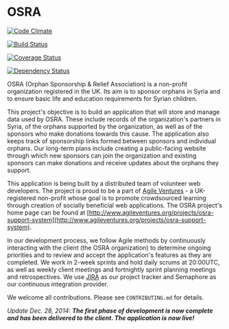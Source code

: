 OSRA
====

[![Code Climate](https://codeclimate.com/github/AgileVentures/osra/badges/gpa.svg)](https://codeclimate.com/github/AgileVentures/osra)

[![Build Status](https://semaphoreapp.com/api/v1/projects/2eb67c59-2954-4909-9fdb-abb666331a25/268952/badge.png)](https://semaphoreapp.com/nikita_avvakumov/osra--4)

[![Coverage Status](https://coveralls.io/repos/AgileVentures/osra/badge.png?branch=develop)](https://coveralls.io/r/AgileVentures/osra?branch=develop)

[![Dependency Status](https://gemnasium.com/AgileVentures/osra.svg)](https://gemnasium.com/AgileVentures/osra)

OSRA (Orphan Sponsorship & Relief Association) is a non-profit organization registered in the UK. Its aim is to sponsor orphans in Syria and to ensure basic life and education requirements for Syrian children.

This project's objective is to build an application that will store and manage data used by OSRA. These include records of the organization's partners in Syria, of the orphans supported by the organization, as well as of the sponsors who make donations towards this cause. The application also keeps track of sponsorship links formed between sponsors and individual orphans. Our long-term plans include creating a public-facing website through which new sponsors can join the organization and existing sponsors can make donations and receive updates about the orphans they support.

This application is being built by a distributed team of volunteer web developers. The project is proud to be a part of [Agile Ventures](http://www.agileventures.org/) - a UK-registered non-profit whose goal is to promote crowdsourced learning through creation of socially beneficial web applications. The OSRA project's home page can be found at [http://www.agileventures.org/projects/osra-support-system](http://www.agileventures.org/projects/osra-support-system).

In our development process, we follow Agile methods by continuously interacting with the client (the OSRA organization) to determine ongoing priorities and to review and accept the application's features as they are completed. We work in 2-week sprints and hold daily scrums at 20:00UTC, as well as weekly client meetings and fortnightly sprint planning meetings and retrospectives. We use [JIRA](https://osraav.atlassian.net/) as our project tracker and Semaphore as our continuous integration provider.

We welcome all contributions. Please see `CONTRIBUTING.md` for details.

_Update Dec. 28, 2014: **The first phase of development is now complete and has been delivered to the client. The application is now live!**_

